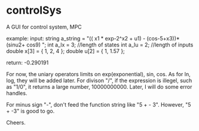 # controlSys
A GUI for control system, MPC 

example:
input: string  a_string = "(( x1 * exp-2^x2 + u1) - (cos-5+x3))* (sinu2+   cos9) ";
  int a_lx = 3; //length of states
	int a_lu = 2; //length of inputs
	double x[3] = { 1, 2, 4 };
	double u[2] = { 1, 1.57 };
  
return:  -0.290191

For now, the uniary operators limits on exp(exponential), sin, cos. As for ln, log, they will be added later.
For divison "/", if the expression is illegel, such as "1/0", it returns a large number, 10000000000.
Later, I will do some error handles.

For minus sign "-", don't feed the function string like "5 + - 3".
However, "5 + -3" is good to go.

Cheers.


